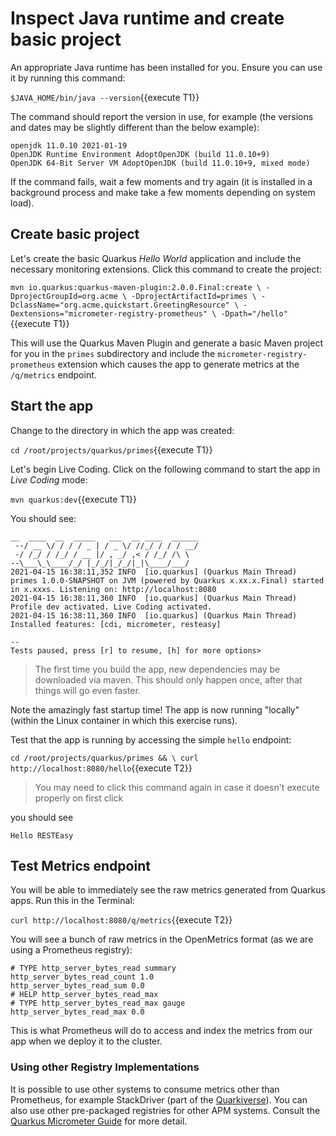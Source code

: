 # Inspect Java runtime and create basic project

An appropriate Java runtime has been installed for you. Ensure you can use it by running this command:

`$JAVA_HOME/bin/java --version`{{execute T1}}

The command should report the version in use, for example (the versions and dates may be slightly different than the below example):

```console
openjdk 11.0.10 2021-01-19
OpenJDK Runtime Environment AdoptOpenJDK (build 11.0.10+9)
OpenJDK 64-Bit Server VM AdoptOpenJDK (build 11.0.10+9, mixed mode)
```

If the command fails, wait a few moments and try again (it is installed in a background process and make take a few moments depending on system load).

## Create basic project

Let's create the basic Quarkus _Hello World_ application and include the necessary monitoring extensions. Click this command to create the project:

`mvn io.quarkus:quarkus-maven-plugin:2.0.0.Final:create \
    -DprojectGroupId=org.acme \
    -DprojectArtifactId=primes \
    -DclassName="org.acme.quickstart.GreetingResource" \
    -Dextensions="micrometer-registry-prometheus" \
    -Dpath="/hello"`{{execute T1}}

This will use the Quarkus Maven Plugin and generate a basic Maven project for you in the `primes` subdirectory and include the `micrometer-registry-prometheus` extension which causes the app to generate metrics at the `/q/metrics` endpoint.

## Start the app

Change to the directory in which the app was created:

`cd /root/projects/quarkus/primes`{{execute T1}}

Let's begin Live Coding. Click on the following command to start the app in _Live Coding_ mode:

`mvn quarkus:dev`{{execute T1}}

You should see:

```console
__  ____  __  _____   ___  __ ____  ______
 --/ __ \/ / / / _ | / _ \/ //_/ / / / __/
 -/ /_/ / /_/ / __ |/ , _/ ,< / /_/ /\ \
--\___\_\____/_/ |_/_/|_/_/|_|\____/___/
2021-04-15 16:38:11,352 INFO  [io.quarkus] (Quarkus Main Thread) primes 1.0.0-SNAPSHOT on JVM (powered by Quarkus x.xx.x.Final) started in x.xxxs. Listening on: http://localhost:8080
2021-04-15 16:38:11,360 INFO  [io.quarkus] (Quarkus Main Thread) Profile dev activated. Live Coding activated.
2021-04-15 16:38:11,360 INFO  [io.quarkus] (Quarkus Main Thread) Installed features: [cdi, micrometer, resteasy]

--
Tests paused, press [r] to resume, [h] for more options>
```

> The first time you build the app, new dependencies may be downloaded via maven. This should only happen once, after that things will go even faster.

Note the amazingly fast startup time! The app is now running "locally" (within the Linux container in which this exercise runs).

Test that the app is running by accessing the simple `hello` endpoint:

`cd /root/projects/quarkus/primes && \
  curl http://localhost:8080/hello`{{execute T2}}

> You may need to click this command again in case it doesn't execute properly on first click

you should see

```console
Hello RESTEasy
```

## Test Metrics endpoint

You will be able to immediately see the raw metrics generated from Quarkus apps. Run this in the Terminal:

`curl http://localhost:8080/q/metrics`{{execute T2}}

You will see a bunch of raw metrics in the OpenMetrics format (as we are using a Prometheus registry):

```console
# TYPE http_server_bytes_read summary
http_server_bytes_read_count 1.0
http_server_bytes_read_sum 0.0
# HELP http_server_bytes_read_max
# TYPE http_server_bytes_read_max gauge
http_server_bytes_read_max 0.0
```

This is what Prometheus will do to access and index the metrics from our app when we deploy it to the cluster.

### Using other Registry Implementations

It is possible to use other systems to consume metrics other than Prometheus, for example StackDriver (part of the [Quarkiverse](https://github.com/quarkiverse/quarkiverse-micrometer-registry)). You can also use other pre-packaged registries for other APM systems. Consult the [Quarkus Micrometer Guide](https://quarkus.io/guides/micrometer) for more detail.